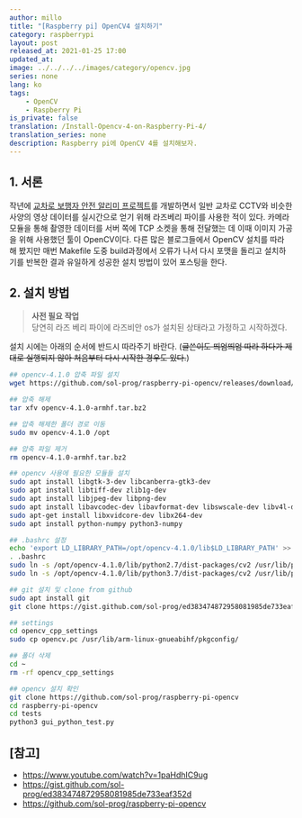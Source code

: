 ```yaml
---
author: millo
title: "[Raspberry pi] OpenCV4 설치하기"
category: raspberrypi
layout: post
released_at: 2021-01-25 17:00
updated_at:
image: ../../../../images/category/opencv.jpg
series: none
lang: ko
tags:
    - OpenCV
    - Raspberry Pi
is_private: false
translation: /Install-Opencv-4-on-Raspberry-Pi-4/
translation_series: none
description: Raspberry pi에 OpenCV 4를 설치해보자.
---
```


## 1. 서론

작년에 [교차로 보행자 안전 알리미 프로젝트](https://www.youtube.com/watch?v=AuWtMnEUwC8&t=1s)를 개발하면서 일반 교차로 CCTV와 비슷한 사양의 영상 데이터를 실시간으로 얻기 위해 라즈베리 파이를 사용한 적이 있다. 카메라 모듈을 통해 촬영한 데이터를 서버 쪽에 TCP 소켓을 통해 전달했는 데 이때 이미지 가공을 위해 사용했던 툴이 OpenCV이다. 다른 많은 블로그들에서 OpenCV 설치를 따라 해 봤지만 매번 Makefile 도중 build과정에서 오류가 나서 다시 포맷을 돌리고 설치하기를 반복한 결과 유일하게 성공한 설치 방법이 있어 포스팅을 한다.

## 2. 설치 방법

> **사전 필요 작업** <br/>
> 당연히 라즈 베리 파이에 라즈비안 os가 설치된 상태라고 가정하고 시작하겠다.

설치 시에는 아래의 순서에 반드시 따라주기 바란다. (~~글쓴이도 띄엄띄엄 따라 하다가 제대로 실행되지 않아 처음부터 다시 시작한 경우도 있다.~~)

```bash
## opencv-4.1.0 압축 파일 설치
wget https://github.com/sol-prog/raspberry-pi-opencv/releases/download/opencv4rpi2.1/opencv-4.1.0-armhf.tar.bz2

## 압축 해제
tar xfv opencv-4.1.0-armhf.tar.bz2

## 압축 해제한 폴더 경로 이동
sudo mv opencv-4.1.0 /opt

## 압축 파일 제거
rm opencv-4.1.0-armhf.tar.bz2

## opencv 사용에 필요한 모듈들 설치
sudo apt install libgtk-3-dev libcanberra-gtk3-dev
sudo apt install libtiff-dev zlib1g-dev
sudo apt install libjpeg-dev libpng-dev
sudo apt install libavcodec-dev libavformat-dev libswscale-dev libv4l-dev
sudo apt-get install libxvidcore-dev libx264-dev
sudo apt install python-numpy python3-numpy

## .bashrc 설정
echo 'export LD_LIBRARY_PATH=/opt/opencv-4.1.0/lib$LD_LIBRARY_PATH' >> .bashrc
. .bashrc
sudo ln -s /opt/opencv-4.1.0/lib/python2.7/dist-packages/cv2 /usr/lib/python2.7/dist-packages/cv2
sudo ln -s /opt/opencv-4.1.0/lib/python3.7/dist-packages/cv2 /usr/lib/python3/dist-packages/cv2

## git 설치 및 clone from github
sudo apt install git
git clone https://gist.github.com/sol-prog/ed383474872958081985de733eaf352d opencv_cpp_settings

## settings
cd opencv_cpp_settings
sudo cp opencv.pc /usr/lib/arm-linux-gnueabihf/pkgconfig/

## 폴더 삭제
cd ~
rm -rf opencv_cpp_settings

## opencv 설치 확인
git clone https://github.com/sol-prog/raspberry-pi-opencv
cd raspberry-pi-opencv
cd tests
python3 gui_python_test.py
```

## [참고]

-   https://www.youtube.com/watch?v=1paHdhIC9ug
-   https://gist.github.com/sol-prog/ed383474872958081985de733eaf352d
-   https://github.com/sol-prog/raspberry-pi-opencv
